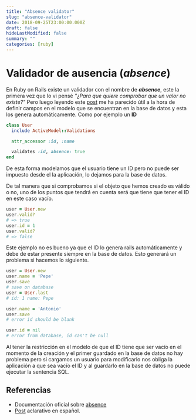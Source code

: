 ```yaml
---
title: "Absence validator"
slug: "absence-validator"
date: 2018-09-25T23:00:00.000Z
draft: false
hideLastModified: false
summary: ""
categories: [ruby]
---
```


<!-- TODO what is the utility of this, my example of use is wrong as y mention
at the end of the post -->

Validador de ausencia (*absence*)
================================================================================

  En Ruby on Rails existe un validador con el nombre de *__absence__*, este la
  primera vez que lo vi pensé *"¿Para que quiere comprobar que un valor no
  existe?"* Pero luego leyendo este [post] me ha parecido útil a la hora de
  definir campos en el modelo que se encuentran en la base de datos y esta los
  genera automáticamente. Como por ejemplo un __ID__

  [post]:
  http://blog.remarkablelabs.com/2012/12/activemodel-absence-validator-rails-4-countdown-to-2013

```ruby
class User
  include ActiveModel::Validations

  attr_accessor :id, :name

  validates :id, absence: true
end
```

  De esta forma modelamos que el usuario tiene un ID pero no puede ser impuesto
  desde el la aplicación, lo dejamos para la base de datos.

  De tal manera que si comprobamos si el objeto que hemos creado es válido o no,
  uno de los puntos que tendrá en cuenta será que tiene que tener el ID en este
  caso vacío.

```ruby
user = User.new
user.valid?
# => true
user.id = 1
user.valid?
# => false
```

  Este ejemplo no es bueno ya que el ID lo genera rails automáticamente y debe
  de estar presente siempre en la base de datos. Esto generará un problema si
  hacemos lo siguiente.

```ruby
user = User.new
user.name = 'Pepe'
user.save
# save on database
user = User.last
# id: 1 name: Pepe

user.name = 'Antonio'
user.save
# error id should be blank

user.id = nil
# error from database, id can't be null
```

  Al tener la restricción en el modelo de que el ID tiene que ser vacío en el
  momento de la creación y el primer guardado en la base de datos no hay
  problema pero si cargamos un usuario para modificarlo nos obliga la aplicación
  a que sea vacío el ID y al guardarlo en la base de datos no puede ejecutar la
  sentencia SQL.

Referencias
--------------------------------------------------------------------------------

  - Documentación oficial sobre [absence]
  - [Post][post] aclarativo en español.

[absence]: https://guides.rubyonrails.org/active_record_validations.html#absence

